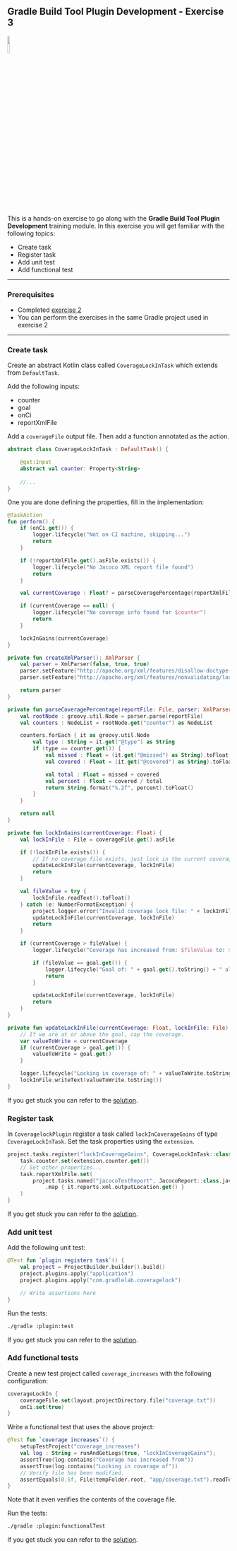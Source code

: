 ## Gradle Build Tool Plugin Development - Exercise 3

<p align="left">
<img width="10%" height="10%" src="https://user-images.githubusercontent.com/120980/174325546-8558160b-7f16-42cb-af0f-511849f22ebc.png">
</p>

This is a hands-on exercise to go along with the
**Gradle Build Tool Plugin Development** training module. In this exercise you
will get familiar with the following topics:

* Create task
* Register task
* Add unit test
* Add functional test

---
### Prerequisites

* Completed [exercise 2](../exercise2/README.md)
* You can perform the exercises in the same Gradle project used in exercise 2

---
### Create task

Create an abstract Kotlin class called `CoverageLockInTask` which extends from
`DefaultTask`.

Add the following inputs:

* counter
* goal
* onCi
* reportXmlFile

Add a `coverageFile` output file. Then add a function annotated as the action.

```kotlin
abstract class CoverageLockInTask : DefaultTask() {

    @get:Input
    abstract val counter: Property<String>
    
    //...
}
```

One you are done defining the properties, fill in the implementation:

```kotlin
@TaskAction
fun perform() {
    if (onCi.get()) {
        logger.lifecycle("Not on CI machine, skipping...")
        return
    }

    if (!reportXmlFile.get().asFile.exists()) {
        logger.lifecycle("No Jacoco XML report file found")
        return
    }

    val currentCoverage : Float? = parseCoveragePercentage(reportXmlFile.get().asFile, createXmlParser())

    if (currentCoverage == null) {
        logger.lifecycle("No coverage info found for $counter")
        return
    }

    lockInGains(currentCoverage)
}

private fun createXmlParser(): XmlParser {
    val parser = XmlParser(false, true, true)
    parser.setFeature("http://apache.org/xml/features/disallow-doctype-decl", false)
    parser.setFeature("http://apache.org/xml/features/nonvalidating/load-external-dtd", false);

    return parser
}

private fun parseCoveragePercentage(reportFile: File, parser: XmlParser): Float? {
    val rootNode : groovy.util.Node = parser.parse(reportFile)
    val counters : NodeList = rootNode.get("counter") as NodeList

    counters.forEach { it as groovy.util.Node
        val type : String = it.get("@type") as String
        if (type == counter.get()) {
            val missed : Float = (it.get("@missed") as String).toFloat()
            val covered : Float = (it.get("@covered") as String).toFloat()

            val total : Float = missed + covered
            val percent : Float = covered / total
            return String.format("%.2f", percent).toFloat()
        }
    }

    return null
}

private fun lockInGains(currentCoverage: Float) {
    val lockInFile : File = coverageFile.get().asFile

    if (!lockInFile.exists()) {
        // If no coverage file exists, just lock in the current coverage.
        updateLockInFile(currentCoverage, lockInFile)
        return
    }

    val fileValue = try {
        lockInFile.readText().toFloat()
    } catch (e: NumberFormatException) {
        project.logger.error("Invalid coverage lock file: " + lockInFile.absolutePath)
        updateLockInFile(currentCoverage, lockInFile)
        return
    }

    if (currentCoverage > fileValue) {
        logger.lifecycle("Coverage has increased from: $fileValue to: $currentCoverage")

        if (fileValue == goal.get()) {
            logger.lifecycle("Goal of: " + goal.get().toString() + " already achieved")
            return
        }

        updateLockInFile(currentCoverage, lockInFile)
        return
    }
}

private fun updateLockInFile(currentCoverage: Float, lockInFile: File) {
    // If we are at or above the goal, cap the coverage.
    var valueToWrite = currentCoverage
    if (currentCoverage > goal.get()) {
        valueToWrite = goal.get()
    }

    logger.lifecycle("Locking in coverage of: " + valueToWrite.toString() + " to file: " + lockInFile.absolutePath)
    lockInFile.writeText(valueToWrite.toString())
}
```

If you get stuck you can refer to the [solution](solution/).

### Register task

In `CoveragelockPlugin` register a task called `lockInCoverageGains` of type
`CoverageLockInTask`. Set the task properties using the `extension`.

```kotlin
project.tasks.register("lockInCoverageGains", CoverageLockInTask::class.java) { task ->
    task.counter.set(extension.counter.get())
    // Set other properties...
    task.reportXmlFile.set(
        project.tasks.named("jacocoTestReport", JacocoReport::class.java)
            .map { it.reports.xml.outputLocation.get() }
    )
}
```

If you get stuck you can refer to the [solution](solution/).

### Add unit test

Add the following unit test:

```kotlin
@Test fun `plugin registers task`() {
    val project = ProjectBuilder.builder().build()
    project.plugins.apply("application")
    project.plugins.apply("com.gradlelab.coveragelock")

    // Write assertions here
}
```

Run the tests:

```bash
./gradle :plugin:test
```

If you get stuck you can refer to the [solution](solution/).

### Add functional tests

Create a new test project called `coverage_increases` with the following configuration:

```kotlin
coverageLockIn {
    coverageFile.set(layout.projectDirectory.file("coverage.txt"))
    onCi.set(true)
}
```

Write a functional test that uses the above project:

```kotlin
@Test fun `coverage increases`() {
    setupTestProject("coverage_increases")
    val log : String = runAndGetLogs(true, "lockInCoverageGains");
    assertTrue(log.contains("Coverage has increased from"))
    assertTrue(log.contains("Locking in coverage of"))
    // Verify file has been modified.
    assertEquals(0.5f, File(tempFolder.root, "app/coverage.txt").readText().toFloat())
}
```

Note that it even verifies the contents of the coverage file.

Run the tests:

```bash
./gradle :plugin:functionalTest
```

If you get stuck you can refer to the [solution](solution/).
